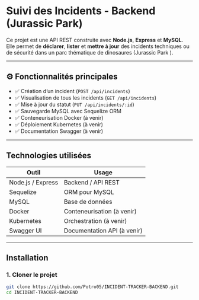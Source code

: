 #  Suivi des Incidents - Backend (Jurassic Park)

Ce projet est une API REST construite avec **Node.js**, **Express** et **MySQL**.  
Elle permet de **déclarer**, **lister** et **mettre à jour** des incidents techniques ou de sécurité dans un parc thématique de dinosaures (Jurassic Park ).

---

## ⚙️ Fonctionnalités principales

- ✅ Création d’un incident (`POST /api/incidents`)
- ✅ Visualisation de tous les incidents (`GET /api/incidents`)
- ✅ Mise à jour du statut (`PUT /api/incidents/:id`)
- ✅ Sauvegarde MySQL avec Sequelize ORM
- ✅ Conteneurisation Docker (à venir)
- ✅ Déploiement Kubernetes (à venir)
- ✅ Documentation Swagger (à venir)

---

##  Technologies utilisées

| Outil | Usage |
|-------|-------|
| Node.js / Express | Backend / API REST |
| Sequelize         | ORM pour MySQL     |
| MySQL             | Base de données    |
| Docker            | Conteneurisation (à venir) |
| Kubernetes        | Orchestration (à venir) |
| Swagger UI        | Documentation API (à venir) |

---

##  Installation

### 1. Cloner le projet
```bash
git clone https://github.com/Potro05/INCIDENT-TRACKER-BACKEND.git
cd INCIDENT-TRACKER-BACKEND
